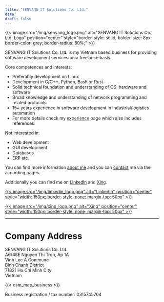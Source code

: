 ```yaml
---
title: "SENVANG IT Solutions Co. Ltd."
date:
draft: false
---
```


{{< image src="/img/senvang_logo.png" alt="SENVANG IT Solutions Co. Ltd. Logo" position="center" style="border-style: solid; bolder-size: 8px; border-color: grey; border-radius: 50%;" >}}

SENVANG IT Solutions Co. Ltd. is my Vietnam based business for providing software development services on a freelance basis.

Core competences and interests:

+ Preferably development on Linux
+ Development in C/C++, Python, Bash or Rust
+ Solid technical foundation and understanding of OS, hardware and software
+ Broad knowledge and understanding of network programming and related protocols
+ 15+ years experience in software development in industrial/logistics automation
+ For more details check my [experience](/experience) page which also includes references

Not interested in:

+ Web development
+ GUI development
+ Databases
+ ERP etc.

You can find more information [about me](/about) and you can [contact](/contact) me via the according pages.

Additionally you can find me on [LinkedIn](https://www.linkedin.com/in/stefan-r%C3%B6mer-35405825b/) and [Xing](https://www.xing.com/profile/Stefan_Roemer213/).

[{{< image src="/img/linkedin_logo.png" alt="LinkedIn" position="center" style="width: 150px; border-style: none; margin-top: 50px" >}}](https://www.linkedin.com/in/stefan-r%C3%B6mer-35405825b/)

[{{< image src="/img/xing_logo.png" alt="Xing" position="center" style="width: 150px; border-style: none; margin-top: 50px" >}}](https://www.xing.com/profile/Stefan_Roemer213/)

---

# Company Address

SENVANG IT Solutions Co. Ltd.  
A6/48E Nguyen Thi Tron, Ap 1A  
Vinh Loc A Commune  
Binh Chanh District  
71821 Ho Chi Minh City  
Vietnam

{{< osm_map_business >}}

Business registration / tax number: 0315745704
